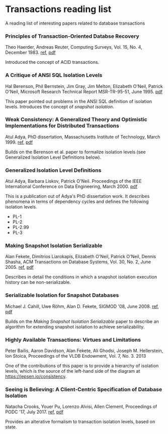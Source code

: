 # Transactions reading list

A reading list of interesting papers related to database transactions

### Principles of Transaction-Oriented Databse Recovery
Theo Haerder, Andreas Reuter, Computing Surveys, Vol. 15, No. 4, December 1983.
[ref](https://dl.acm.org/doi/10.1145/289.291), [pdf](https://dl.acm.org/doi/pdf/10.1145/289.291)

Introduced the concept of ACID transactions.

### A Critique of ANSI SQL Isolation Levels
Hal Berenson, Phil Bernstein, Jim Gray, Jim Melton, Elizabeth O'Neil, Patrick O'Neil, Microsoft Research Technical Report MSR-TR-95-51, June 1995.
[pdf](https://www.microsoft.com/en-us/research/wp-content/uploads/2016/02/tr-95-51.pdf)

This paper pointed out problems in the ANSI SQL definition of isolation levels. Introduces the concept of *snapshot isolation*. 

### Weak Consistency: A Generalized Theory and Optimistic Implementations for Distributed Transactions
Atul Adya, PhD dissertation, Massachusetts Institute of Technology, March 1999. 
[ref](https://hdl.handle.net/1721.1/149899), [pdf](https://pmg.csail.mit.edu/papers/adya-phd.pdf)

Builds on the Berenson et al. paper to formalize isolation levels (see Generalized Isolation Level Definitions below).

### Generalized Isolation Level Definitions
Atul Adya, Barbara Liskov, Patrick O'Neil. Proceedings of the IEEE International Conference on Data Engineering, March 2000. [pdf](http://pmg.csail.mit.edu/papers/icde00.pdf)

This is a publication out of Adya's PhD dissertation work. It describes phenomena in terms of dependency cycles and defines the following isolation levels.

* PL-1
* PL-2
* PL-2.99
* PL-3

### Making Snapshot Isolation Serializable
Alan Fekete, Dimitrios Liarokapis, Elizabeth O'Neil, Patrick O'Neil, Dennis Shasha, ACM Transactions on Database Systems, Vol. 30, No. 2, June 2005.
[ref](https://dl.acm.org/doi/10.1145/1071610.1071615), [pdf](https://dsf.berkeley.edu/cs286/papers/ssi-tods2005.pdf)

Describes in detail the conditions in which a snapshot isolation execution history can be non-serializable. 

### Serializable Isolation for Snapshot Databases
Michael J. Cahill, Uwe Röhm, Alan D. Fekete, SIGMOD '08, June 2008.
[ref](https://dl.acm.org/doi/10.1145/1620585.1620587), [pdf](https://courses.cs.washington.edu/courses/cse444/08au/544M/READING-LIST/fekete-sigmod2008.pdf)

Builds on the *Making Snapshot Isolation Serializable* paper to describe an algorithm for extending snapshot isolation to achieve serializability.


### Highly Available Transactions: Virtues and Limitations
Peter Bailis, Aaron Davidson, Alan Fekete, Ali Ghodsi, Joseph M. Hellerstein, Ion Stoica, Proceedings of the VLDB Endowment, Vol. 7, No. 3. 2013

One of the contributions of this paper is to provide a hierarchy of isolation levels, which is the source of the left-hand side of the diagram at <https://jepsen.io/consistency>.

### Seeing is Believing: A Client-Centric Specification of Database Isolation
Natacha Crooks, Youer Pu, Lorenzo Alvisi, Allen Clement, Proceedings of PODC '17, July 2017.
[ref](https://dl.acm.org/doi/10.1145/3087801.3087802), [pdf](https://www.cs.cornell.edu/lorenzo/papers/Crooks17Seeing.pdf)

Provides an alterative formalism to transaction isolation levels, based on state.

